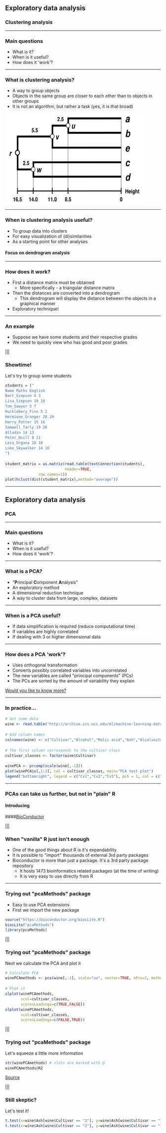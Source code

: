 ## Exploratory data analysis

### Clustering analysis

---

### Main questions

* What is it?
* When is it useful? <!-- .element: class="fragment" data-fragment-index="1" -->
* How does it 'work'? <!-- .element: class="fragment" data-fragment-index="2" -->

---

### What is clustering analysis?

* A way to group objects
* Objects in the same group are closer to each other than to objects in other groups <!-- .element: class="fragment" data-fragment-index="1" -->
* It is not an algorithm, but rather a task (yes, it is that broad) <!-- .element: class="fragment" data-fragment-index="2" -->

![clustering](C3_assets/UPGMA_Dendrogram_5S_data.png) <!-- .element: class="fragment" data-fragment-index="3" -->

---

### When is clustering analysis useful?

* To group data into clusters
* For easy visualization of (di)similarities <!-- .element: class="fragment" data-fragment-index="1" -->
* As a starting point for other analyses <!-- .element: class="fragment" data-fragment-index="2" -->

#### Focus on dendrogram analysis <!-- .element: class="fragment" data-fragment-index="3" -->

---

### How does it work?

* First a distance matrix must be obtained
	* More specifically - a triangular distance matrix <!-- .element: class="fragment" data-fragment-index="1" -->
* Then the distances are converted into a dendrogram <!-- .element: class="fragment" data-fragment-index="2" -->
	* This dendrogram will display the distance between the objects in a graphical manner <!-- .element: class="fragment" data-fragment-index="3" -->
* Exploratory technique! <!-- .element: class="fragment" data-fragment-index="4" -->

---

### An example

* Suppose we have some students and their respective grades
* We need to quickly view who has good and poor grades <!-- .element: class="fragment" data-fragment-index="1" -->

|||

### Showtime!

Let's try to group some students

```R
students = ("
Name Maths English
Bart_Simpson 4 3
Lisa_Simpson 19 18
Tom_Sawyer 5 7
Hucklebery_Finn 5 2
Hermione_Granger 20 20
Harry_Potter 15 16
Samwell_Tarly 19 20
Alladin 14 13
Peter_Quill 8 11
Leia_Organa 18 18
Luke_Skywalker 14 16
")

student_matrix = as.matrix(read.table(textConnection(students),
                           header=TRUE,
			   row.names=1))
plot(hclust(dist(student_matrix),method="average"))

```

---

## Exploratory data analysis

### PCA <!-- .element: class="fragment" data-fragment-index="1" -->

---

### Main questions

* What is it?
* When is it useful? <!-- .element: class="fragment" data-fragment-index="1" -->
* How does it 'work'? <!-- .element: class="fragment" data-fragment-index="2" -->

---

### What is a PCA?

* "**P**rincipal **C**omponent **A**nalysis"
* An exploratory method <!-- .element: class="fragment" data-fragment-index="1" -->
* A dimensional reduction technique <!-- .element: class="fragment" data-fragment-index="2" -->
* A way to cluster data from large, complex, datasets <!-- .element: class="fragment" data-fragment-index="3" -->

---

### When is a PCA useful?

* If data simplification is required (reduce computational time)
* If variables are highly correlated <!-- .element: class="fragment" data-fragment-index="1" -->
* If dealing with 3 or higher dimensional data <!-- .element: class="fragment" data-fragment-index="2" -->

---

### How does a PCA 'work'?

* Uses orthogonal transformation
* Converts possibly correlated variables into uncorrelated <!-- .element: class="fragment" data-fragment-index="1" -->
* The new variables are called "principal components" (PCs) <!-- .element: class="fragment" data-fragment-index="2" -->
* The PCs are sorted by the amount of variability they explain <!-- .element: class="fragment" data-fragment-index="3" -->

[Would you like to know more?](https://tgmstat.wordpress.com/2013/11/21/introduction-to-principal-component-analysis-pca/) <!-- .element: class="fragment" data-fragment-index="4" -->

---

### In practice...

```R
# Get some data
wine <- read.table("http://archive.ics.uci.edu/ml/machine-learning-databases/wine/wine.data", sep=",")

# Add column names
colnames(wine) <- c("Cultivar","Alcohol","Malic acid","Ash","Alcalinity of ash", "Magnesium", "Total phenols", "Flavanoids", "Nonflavanoid phenols", "Proanthocyanins", "Color intensity", "Hue", "OD280/OD315 of diluted wines", "Proline")

# The first column corresponds to the cultivar class
cultivar_classes <- factor(wine$Cultivar)

winePCA <- prcomp(scale(wine[,-1]))
plot(winePCA$x[,1:2], col = cultivar_classes, main="PCA test plot")
legend("bottomright", legend = c("Cv1","Cv2","Cv3"), pch = 1, col = c("black","red","green"))
```

---

### PCAs can take us further, but not in "plain" R

#### Introducing <!-- .element: class="fragment" data-fragment-index="1" --> 

####[BioConductor](https://bioconductor.org/) <!-- .element: class="fragment" data-fragment-index="1" -->

|||

### When "vanilla" R just isn't enough

* One of the good things about R is it's expandability
* It is possible to "import" thousands of external 3rd party packages <!-- .element: class="fragment" data-fragment-index="1" -->
* Bioconductor is more than just a package. It's a 3rd party package repository <!-- .element: class="fragment" data-fragment-index="2" -->
	* It hosts 1473 bioinformatics related packages (at the time of writing) <!-- .element: class="fragment" data-fragment-index="3" -->
	* It is very easy to use directly from R <!-- .element: class="fragment" data-fragment-index="4" -->

---

### Trying out "pcaMethods" package

* Easy to use PCA extensions
* First we import the new package

```R
source("https://bioconductor.org/biocLite.R")
biocLite("pcaMethods")
library(pcaMethods)
```

|||

### Trying out "pcaMethods" package

Next we calculate the PCA and plot it

```R
# Calculate PCA
winePCAmethods <- pca(wine[,-1], scale="uv", center=TRUE, nPcs=2, method="svd")

# Plot it
slplot(winePCAmethods,
       scol=cultivar_classes,
       scoresLoadings=c(TRUE,FALSE))
slplot(winePCAmethods,
       scol=cultivar_classes,
       scoresLoadings=c(FALSE,TRUE))
```

|||

### Trying out "pcaMethods" package

Let's squeeze a little more information

```R
str(winePCAmethods) # slots are marked with @
winePCAmethods@R2
```

[Source](https://www.r-bloggers.com/principal-component-analysis-in-r/)

|||

### Still skeptic?

Let's test it!

```R
t.test(x=wine$Ash[wine$Cultivar == "3"], y=wine$Ash[wine$Cultivar == "1"])
t.test(x=wine$Ash[wine$Cultivar == "2"], y=wine$Ash[wine$Cultivar == "1"])
```


